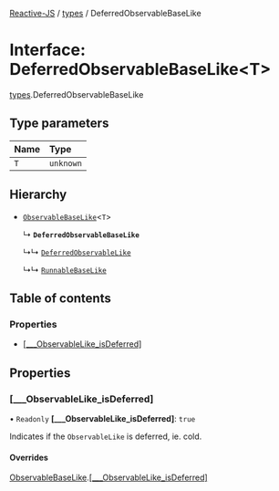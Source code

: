 [Reactive-JS](../README.md) / [types](../modules/types.md) / DeferredObservableBaseLike

# Interface: DeferredObservableBaseLike<T\>

[types](../modules/types.md).DeferredObservableBaseLike

## Type parameters

| Name | Type |
| :------ | :------ |
| `T` | `unknown` |

## Hierarchy

- [`ObservableBaseLike`](types.ObservableBaseLike.md)<`T`\>

  ↳ **`DeferredObservableBaseLike`**

  ↳↳ [`DeferredObservableLike`](types.DeferredObservableLike.md)

  ↳↳ [`RunnableBaseLike`](types.RunnableBaseLike.md)

## Table of contents

### Properties

- [[\_\_\_ObservableLike\_isDeferred]](types.DeferredObservableBaseLike.md#[___observablelike_isdeferred])

## Properties

### [\_\_\_ObservableLike\_isDeferred]

• `Readonly` **[\_\_\_ObservableLike\_isDeferred]**: ``true``

Indicates if the `ObservableLike` is deferred, ie. cold.

#### Overrides

[ObservableBaseLike](types.ObservableBaseLike.md).[[___ObservableLike_isDeferred]](types.ObservableBaseLike.md#[___observablelike_isdeferred])

